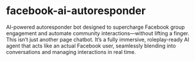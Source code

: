 # facebook-ai-autoresponder
AI-powered autoresponder bot designed to supercharge Facebook group engagement and automate community interactions—without lifting a finger. This isn’t just another page chatbot. It’s a fully immersive, roleplay-ready AI agent that acts like an actual Facebook user, seamlessly blending into conversations and managing interactions in real time.
